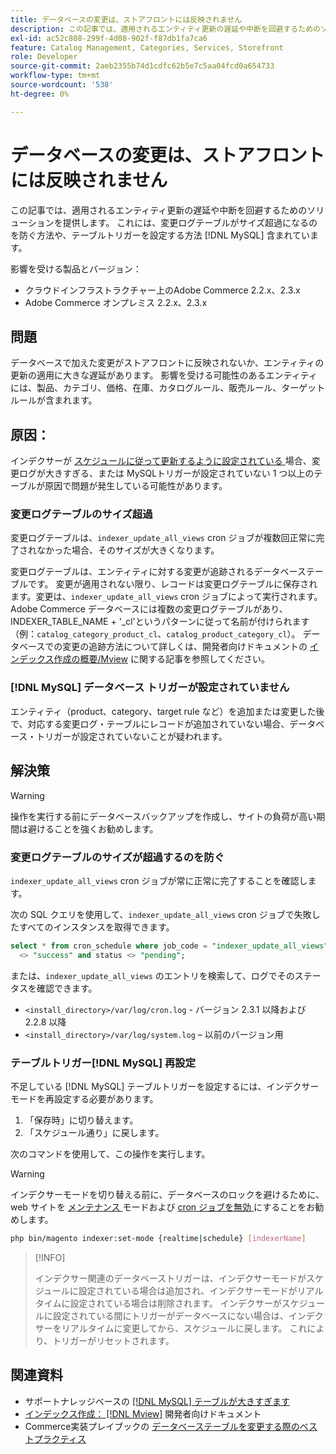 ```yaml
---
title: データベースの変更は、ストアフロントには反映されません
description: この記事では、適用されるエンティティ更新の遅延や中断を回避するためのソリューションを提供します。 これには、変更ログテーブルがサイズ超過になるのを防ぐ方法や、テーブルトリガーを設定する方法などが含  [!DNL MySQL]  れます。
exl-id: ac52c808-299f-4d08-902f-f87db1fa7ca6
feature: Catalog Management, Categories, Services, Storefront
role: Developer
source-git-commit: 2aeb2355b74d1cdfc62b5e7c5aa04fcd0a654733
workflow-type: tm+mt
source-wordcount: '538'
ht-degree: 0%

---
```


# データベースの変更は、ストアフロントには反映されません

この記事では、適用されるエンティティ更新の遅延や中断を回避するためのソリューションを提供します。 これには、変更ログテーブルがサイズ超過になるのを防ぐ方法や、テーブルトリガーを設定する方法 [!DNL MySQL] 含まれています。

影響を受ける製品とバージョン：

* クラウドインフラストラクチャー上のAdobe Commerce 2.2.x、2.3.x
* Adobe Commerce オンプレミス 2.2.x、2.3.x

## 問題

データベースで加えた変更がストアフロントに反映されないか、エンティティの更新の適用に大きな遅延があります。 影響を受ける可能性のあるエンティティには、製品、カテゴリ、価格、在庫、カタログルール、販売ルール、ターゲットルールが含まれます。

## 原因：

インデクサーが [ スケジュールに従って更新するように設定されている ](https://experienceleague.adobe.com/en/docs/commerce-operations/configuration-guide/cli/manage-indexers#configure-indexers) 場合、変更ログが大きすぎる、または MySQLトリガーが設定されていない 1 つ以上のテーブルが原因で問題が発生している可能性があります。

### 変更ログテーブルのサイズ超過

変更ログテーブルは、`indexer_update_all_views` cron ジョブが複数回正常に完了されなかった場合、そのサイズが大きくなります。

変更ログテーブルは、エンティティに対する変更が追跡されるデータベーステーブルです。 変更が適用されない限り、レコードは変更ログテーブルに保存されます。変更は、`indexer_update_all_views` cron ジョブによって実行されます。 Adobe Commerce データベースには複数の変更ログテーブルがあり、INDEXER\_TABLE\_NAME + &#39;\_cl&#39;というパターンに従って名前が付けられます（例：`catalog_category_product_cl`、`catalog_product_category_cl`）。 データベースでの変更の追跡方法について詳しくは、開発者向けドキュメントの [ インデックス作成の概要/Mview](https://developer.adobe.com/commerce/php/development/components/indexing/#mview) に関する記事を参照してください。

### [!DNL MySQL] データベース トリガーが設定されていません

エンティティ（product、category、target rule など）を追加または変更した後で、対応する変更ログ・テーブルにレコードが追加されていない場合、データベース・トリガーが設定されていないことが疑われます。

## 解決策

>[!WARNING]
>
>操作を実行する前にデータベースバックアップを作成し、サイトの負荷が高い期間は避けることを強くお勧めします。

### 変更ログテーブルのサイズが超過するのを防ぐ

`indexer_update_all_views` cron ジョブが常に正常に完了することを確認します。

次の SQL クエリを使用して、`indexer_update_all_views` cron ジョブで失敗したすべてのインスタンスを取得できます。

```sql
select * from cron_schedule where job_code = "indexer_update_all_views" and status
  <> "success" and status <> "pending";
```

または、`indexer_update_all_views` のエントリを検索して、ログでそのステータスを確認できます。

* `<install_directory>/var/log/cron.log` - バージョン 2.3.1 以降および 2.2.8 以降
* `<install_directory>/var/log/system.log` – 以前のバージョン用

### テーブルトリガー[!DNL MySQL] 再設定

不足している [!DNL MySQL] テーブルトリガーを設定するには、インデクサーモードを再設定する必要があります。

1. 「保存時」に切り替えます。
1. 「スケジュール通り」に戻します。

次のコマンドを使用して、この操作を実行します。

>[!WARNING]
>
>インデクサーモードを切り替える前に、データベースのロックを避けるために、web サイトを [ メンテナンス ](https://experienceleague.adobe.com/docs/commerce-operations/configuration-guide/setup/application-modes.html#maintenance-mode) モードおよび [cron ジョブを無効 ](https://experienceleague.adobe.com/docs/commerce-cloud-service/user-guide/configure/app/properties/crons-property.html#disable-cron-jobs) にすることをお勧めします。

```bash
php bin/magento indexer:set-mode {realtime|schedule} [indexerName]
```

>[!INFO]
>
>インデクサー関連のデータベーストリガーは、インデクサーモードがスケジュールに設定されている場合は追加され、インデクサーモードがリアルタイムに設定されている場合は削除されます。 インデクサーがスケジュールに設定されている間にトリガーがデータベースにない場合は、インデクサーをリアルタイムに変更してから、スケジュールに戻します。 これにより、トリガーがリセットされます。

## 関連資料

* サポートナレッジベースの [[!DNL MySQL]  テーブルが大きすぎます ](https://experienceleague.adobe.com/en/docs/commerce-knowledge-base/kb/troubleshooting/database/mysql-tables-are-too-large)
* [ インデックス作成： [!DNL Mview]](https://developer.adobe.com/commerce/php/development/components/indexing/#mview) 開発者向けドキュメント
* Commerce実装プレイブックの [ データベーステーブルを変更する際のベストプラクティス ](https://experienceleague.adobe.com/en/docs/commerce-operations/implementation-playbook/best-practices/development/modifying-core-and-third-party-tables#why-adobe-recommends-avoiding-modifications)
